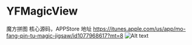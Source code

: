# YFMagicView
魔方拼图 核心源码，APPStore 地址 https://itunes.apple.com/us/app/mo-fang-pin-tu-magic-jigsaw/id1077968617?mt=8
 ![Alt text](https://github.com/YFWCQ/YFMagicView/raw/master/demo.gif)
